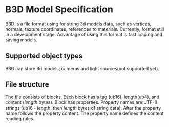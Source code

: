 # B3D Model Specification
B3D is a file format using for string 3d models data, such as vertices, normals, texture coordinates, references to materials.
Currently, format still in a development stage.
Advantage of using this format is fast loading and saving models.

## Supported object types
B3D can store 3d models, cameras and light sources(not supported yet).

## File structure
The file consists of blocks. Each block has a tag (ub16), length(ub4), and content (*length* bytes).
Block has properties. Property names are UTF-8 strings (ub16 - length, then *length* bytes of string data).
After the property name follows the property content. The property name defines the content reading rules.
